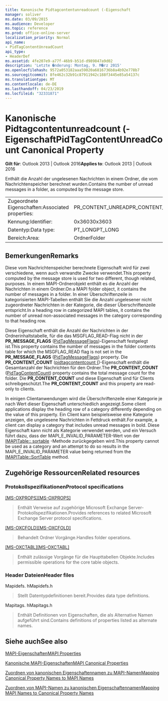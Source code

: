 ```yaml
---
title: Kanonische Pidtagcontentunreadcount (-Eigenschaft
manager: soliver
ms.date: 03/09/2015
ms.audience: Developer
ms.topic: reference
ms.prod: office-online-server
localization_priority: Normal
api_name:
- PidTagContentUnreadCount
api_type:
- HeaderDef
ms.assetid: 4fe207e9-a77f-46b9-b51d-d989847a9d02
description: 'Letzte �nderung: Montag, 9. M�rz 2015'
ms.openlocfilehash: 9572a053182aaa59020a6816736b8a4b92e778b7
ms.sourcegitcommit: 8fe462c32b91c87911942c188f3445e85a54137c
ms.translationtype: MT
ms.contentlocale: de-DE
ms.lasthandoff: 04/23/2019
ms.locfileid: "32331871"
---
```

# <a name="pidtagcontentunreadcount-canonical-property"></a><span data-ttu-id="68be1-103">Kanonische Pidtagcontentunreadcount (-Eigenschaft</span><span class="sxs-lookup"><span data-stu-id="68be1-103">PidTagContentUnreadCount Canonical Property</span></span>

  
  
<span data-ttu-id="68be1-104">**Gilt für**: Outlook 2013 | Outlook 2016</span><span class="sxs-lookup"><span data-stu-id="68be1-104">**Applies to**: Outlook 2013 | Outlook 2016</span></span> 
  
<span data-ttu-id="68be1-105">Enthält die Anzahl der ungelesenen Nachrichten in einem Ordner, die vom Nachrichtenspeicher berechnet wurden.</span><span class="sxs-lookup"><span data-stu-id="68be1-105">Contains the number of unread messages in a folder, as computed by the message store.</span></span> 
  
|||
|:-----|:-----|
|<span data-ttu-id="68be1-106">Zugeordnete Eigenschaften:</span><span class="sxs-lookup"><span data-stu-id="68be1-106">Associated properties:</span></span>  <br/> |<span data-ttu-id="68be1-107">PR_CONTENT_UNREAD</span><span class="sxs-lookup"><span data-stu-id="68be1-107">PR_CONTENT_UNREAD</span></span>  <br/> |
|<span data-ttu-id="68be1-108">Kennung:</span><span class="sxs-lookup"><span data-stu-id="68be1-108">Identifier:</span></span>  <br/> |<span data-ttu-id="68be1-109">0x3603</span><span class="sxs-lookup"><span data-stu-id="68be1-109">0x3603</span></span>  <br/> |
|<span data-ttu-id="68be1-110">Datentyp:</span><span class="sxs-lookup"><span data-stu-id="68be1-110">Data type:</span></span>  <br/> |<span data-ttu-id="68be1-111">PT_LONG</span><span class="sxs-lookup"><span data-stu-id="68be1-111">PT_LONG</span></span>  <br/> |
|<span data-ttu-id="68be1-112">Bereich:</span><span class="sxs-lookup"><span data-stu-id="68be1-112">Area:</span></span>  <br/> |<span data-ttu-id="68be1-113">Ordner</span><span class="sxs-lookup"><span data-stu-id="68be1-113">Folder</span></span>  <br/> |
   
## <a name="remarks"></a><span data-ttu-id="68be1-114">Bemerkungen</span><span class="sxs-lookup"><span data-stu-id="68be1-114">Remarks</span></span>

<span data-ttu-id="68be1-115">Diese vom Nachrichtenspeicher berechnete Eigenschaft wird für zwei verschiedene, wenn auch verwandte Zwecke verwendet.</span><span class="sxs-lookup"><span data-stu-id="68be1-115">This property computed by the message store is used for two different, though related, purposes.</span></span> <span data-ttu-id="68be1-116">In einem MAPI-Ordnerobjekt enthält es die Anzahl der Nachrichten in einem Ordner.</span><span class="sxs-lookup"><span data-stu-id="68be1-116">On a MAPI folder object, it contains the number of messages in a folder.</span></span> <span data-ttu-id="68be1-117">In einer Überschriftenzeile in kategorisierten MAPI-Tabellen enthält Sie die Anzahl ungelesener nicht zugeordneter Nachrichten in der Kategorie, die dieser Überschriftenzeile entspricht.</span><span class="sxs-lookup"><span data-stu-id="68be1-117">In a heading row in categorized MAPI tables, it contains the number of unread non-associated messages in the category corresponding to that heading row.</span></span>
  
<span data-ttu-id="68be1-118">Diese Eigenschaft enthält die Anzahl der Nachrichten in der Ordnerinhaltstabelle, für die das MSGFLAG_READ-Flag nicht in der **PR_MESSAGE_FLAGS** ([PidTagMessageFlags](pidtagmessageflags-canonical-property.md))-Eigenschaft festgelegt ist.</span><span class="sxs-lookup"><span data-stu-id="68be1-118">This property contains the number of messages in the folder contents table for which the MSGFLAG_READ flag is not set in the **PR_MESSAGE_FLAGS** ([PidTagMessageFlags](pidtagmessageflags-canonical-property.md)) property.</span></span> <span data-ttu-id="68be1-119">Die **PR_CONTENT_COUNT** ([pidtagcontentcount (](pidtagcontentcount-canonical-property.md))-Eigenschaft enthält die Gesamtanzahl der Nachrichten für den Ordner.</span><span class="sxs-lookup"><span data-stu-id="68be1-119">The **PR_CONTENT_COUNT** ([PidTagContentCount](pidtagcontentcount-canonical-property.md)) property contains the total message count for the folder.</span></span> <span data-ttu-id="68be1-120">Die **PR_CONTENT_COUNT** und diese Eigenschaft sind für Clients schreibgeschützt.</span><span class="sxs-lookup"><span data-stu-id="68be1-120">The **PR_CONTENT_COUNT** and this property are read-only to clients.</span></span> 
  
<span data-ttu-id="68be1-121">In einigen Clientanwendungen wird die Überschriftenzeile einer Kategorie je nach Wert dieser Eigenschaft unterschiedlich angezeigt.</span><span class="sxs-lookup"><span data-stu-id="68be1-121">Some client applications display the heading row of a category differently depending on the value of this property.</span></span> <span data-ttu-id="68be1-122">Ein Client kann beispielsweise eine Kategorie anzeigen, die ungelesene Nachrichten in Fettdruck enthält.</span><span class="sxs-lookup"><span data-stu-id="68be1-122">For example, a client can display a category that includes unread messages in bold.</span></span> <span data-ttu-id="68be1-123">Diese Eigenschaft kann nicht als Kategorie verwendet werden, und ein Versuch führt dazu, dass der MAPI_E_INVALID_PARAMETER-Wert von der [IMAPITable:: sortable](imapitable-sorttable.md) -Methode zurückgegeben wird.</span><span class="sxs-lookup"><span data-stu-id="68be1-123">This property cannot be used as a category and an attempt to do so results in the MAPI_E_INVALID_PARAMETER value being returned from the [IMAPITable::SortTable](imapitable-sorttable.md) method.</span></span> 
  
## <a name="related-resources"></a><span data-ttu-id="68be1-124">Zugehörige Ressourcen</span><span class="sxs-lookup"><span data-stu-id="68be1-124">Related resources</span></span>

### <a name="protocol-specifications"></a><span data-ttu-id="68be1-125">Protokollspezifikationen</span><span class="sxs-lookup"><span data-stu-id="68be1-125">Protocol specifications</span></span>

<span data-ttu-id="68be1-126">[[MS-OXPROPS]](https://msdn.microsoft.com/library/f6ab1613-aefe-447d-a49c-18217230b148%28Office.15%29.aspx)</span><span class="sxs-lookup"><span data-stu-id="68be1-126">[[MS-OXPROPS]](https://msdn.microsoft.com/library/f6ab1613-aefe-447d-a49c-18217230b148%28Office.15%29.aspx)</span></span>
  
> <span data-ttu-id="68be1-127">Enthält Verweise auf zugehörige Microsoft Exchange Server-Protokollspezifikationen.</span><span class="sxs-lookup"><span data-stu-id="68be1-127">Provides references to related Microsoft Exchange Server protocol specifications.</span></span>
    
<span data-ttu-id="68be1-128">[[MS-OXCFOLD]](https://msdn.microsoft.com/library/c0f31b95-c07f-486c-98d9-535ed9705fbf%28Office.15%29.aspx)</span><span class="sxs-lookup"><span data-stu-id="68be1-128">[[MS-OXCFOLD]](https://msdn.microsoft.com/library/c0f31b95-c07f-486c-98d9-535ed9705fbf%28Office.15%29.aspx)</span></span>
  
> <span data-ttu-id="68be1-129">Behandelt Ordner Vorgänge.</span><span class="sxs-lookup"><span data-stu-id="68be1-129">Handles folder operations.</span></span>
    
<span data-ttu-id="68be1-130">[[MS-OXCTABL]](https://msdn.microsoft.com/library/d33612dc-36a8-4623-8a26-c156cf8aae4b%28Office.15%29.aspx)</span><span class="sxs-lookup"><span data-stu-id="68be1-130">[[MS-OXCTABL]](https://msdn.microsoft.com/library/d33612dc-36a8-4623-8a26-c156cf8aae4b%28Office.15%29.aspx)</span></span>
  
> <span data-ttu-id="68be1-131">Enthält zulässige Vorgänge für die Haupttabellen Objekte.</span><span class="sxs-lookup"><span data-stu-id="68be1-131">Includes permissible operations for the core table objects.</span></span>
    
### <a name="header-files"></a><span data-ttu-id="68be1-132">Header Dateien</span><span class="sxs-lookup"><span data-stu-id="68be1-132">Header files</span></span>

<span data-ttu-id="68be1-133">Mapidefs. h</span><span class="sxs-lookup"><span data-stu-id="68be1-133">Mapidefs.h</span></span>
  
> <span data-ttu-id="68be1-134">Stellt Datentypdefinitionen bereit.</span><span class="sxs-lookup"><span data-stu-id="68be1-134">Provides data type definitions.</span></span>
    
<span data-ttu-id="68be1-135">Mapitags. h</span><span class="sxs-lookup"><span data-stu-id="68be1-135">Mapitags.h</span></span>
  
> <span data-ttu-id="68be1-136">Enthält Definitionen von Eigenschaften, die als Alternative Namen aufgeführt sind.</span><span class="sxs-lookup"><span data-stu-id="68be1-136">Contains definitions of properties listed as alternate names.</span></span>
    
## <a name="see-also"></a><span data-ttu-id="68be1-137">Siehe auch</span><span class="sxs-lookup"><span data-stu-id="68be1-137">See also</span></span>



[<span data-ttu-id="68be1-138">MAPI-Eigenschaften</span><span class="sxs-lookup"><span data-stu-id="68be1-138">MAPI Properties</span></span>](mapi-properties.md)
  
[<span data-ttu-id="68be1-139">Kanonische MAPI-Eigenschaften</span><span class="sxs-lookup"><span data-stu-id="68be1-139">MAPI Canonical Properties</span></span>](mapi-canonical-properties.md)
  
[<span data-ttu-id="68be1-140">Zuordnen von kanonischen Eigenschaftennamen zu MAPI-Namen</span><span class="sxs-lookup"><span data-stu-id="68be1-140">Mapping Canonical Property Names to MAPI Names</span></span>](mapping-canonical-property-names-to-mapi-names.md)
  
[<span data-ttu-id="68be1-141">Zuordnen von MAPI-Namen zu kanonischen Eigenschaftennamen</span><span class="sxs-lookup"><span data-stu-id="68be1-141">Mapping MAPI Names to Canonical Property Names</span></span>](mapping-mapi-names-to-canonical-property-names.md)

